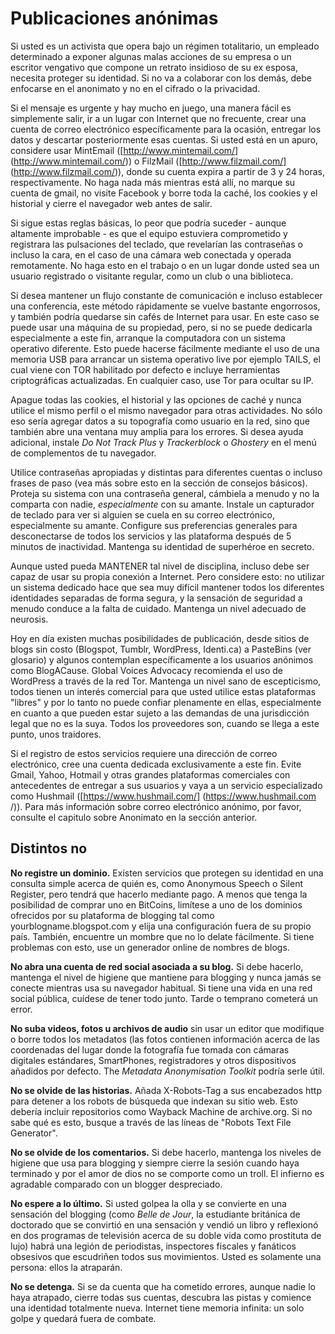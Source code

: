 Publicaciones anónimas
======================

Si usted es un activista que opera bajo un régimen totalitario, un empleado determinado a exponer algunas malas acciones de su empresa o un escritor vengativo que compone un retrato insidioso de su ex esposa, necesita proteger su identidad. Si no va a colaborar con los demás, debe enfocarse en el anonimato y no en el cifrado o la privacidad.

Si el mensaje es urgente y hay mucho en juego, una manera fácil es simplemente salir, ir a un lugar con Internet que no frecuente, crear una cuenta de correo electrónico específicamente para la ocasión, entregar los datos y descartar posteriormente esas cuentas. Si usted está en un apuro, considere usar MintEmail ([http://www.mintemail.com/] (http://www.mintemail.com/)) o FilzMail ([http://www.filzmail.com/] (http://www.filzmail.com/)), donde su cuenta expira a partir de 3 y 24 horas, respectivamente. No haga nada más mientras está allí, no marque su cuenta de gmail, no visite Facebook y borre toda la caché, los cookies y el historial y cierre el navegador web antes de salir.

Si sigue estas reglas básicas, lo peor que podría suceder - aunque altamente improbable - es que el equipo estuviera comprometido y registrara las pulsaciones del teclado, que revelarían las contraseñas o incluso la cara, en el caso de una cámara web conectada y operada remotamente. No haga esto en el trabajo o en un lugar donde usted sea un usuario registrado o visitante regular, como un club o una biblioteca.

Si desea mantener un flujo constante de comunicación e incluso establecer una conferencia, este método rápidamente se vuelve bastante engorrosos, y también podría quedarse sin cafés de Internet para usar. En este caso se puede usar una máquina de su propiedad, pero, si no se puede dedicarla especialmente a este fin, arranque la computadora con un sistema operativo diferente. Esto puede hacerse fácilmente mediante el uso de una memoria USB para arrancar un sistema operativo live por ejemplo TAILS, el cual viene con TOR habilitado por defecto e incluye herramientas criptográficas actualizadas. En cualquier caso, use Tor para ocultar su IP.

Apague todas las cookies, el historial y las opciones de caché y nunca utilice el mismo perfil o el mismo navegador para otras actividades. No sólo eso sería agregar datos a su topografía como usuario en la red, sino que también abre una ventana muy amplia para los errores. Si desea ayuda adicional, instale *Do Not Track Plus* y *Trackerblock* o *Ghostery* en el menú de complementos de tu navegador.

Utilice contraseñas apropiadas y distintas para diferentes cuentas o incluso frases de paso (vea más sobre esto en la sección de consejos básicos). Proteja su sistema con una contraseña general, cámbiela a menudo y no la comparta con nadie, *especialmente* con su amante. Instale un capturador de teclado para ver si alguien se cuela en su correo electrónico, especialmente su amante. Configure sus preferencias generales para desconectarse de todos los servicios y las plataforma después de 5 minutos de inactividad. Mantenga su identidad de superhéroe en secreto.

Aunque usted pueda MANTENER tal nivel de disciplina, incluso debe ser capaz de usar su propia conexión a Internet. Pero considere esto: no utilizar un sistema dedicado hace que sea muy difícil mantener todos los diferentes identidades separadas de forma segura, y la sensación de seguridad a menudo conduce a la falta de cuidado. Mantenga un nivel adecuado de neurosis.

Hoy en día existen muchas posibilidades de publicación, desde sitios de blogs sin costo (Blogspot, Tumblr, WordPress, Identi.ca) a PasteBins (ver glosario) y algunos contemplan específicamente a los usuarios anónimos como BlogACause. Global Voices Advocacy recomienda el uso de WordPress a través de la red Tor. Mantenga un nivel sano de escepticismo, todos tienen un interés comercial para que usted utilice estas plataformas "libres" y por lo tanto no puede confiar plenamente en ellas, especialmente en cuanto a que pueden estar sujeto a las demandas de una jurisdicción legal que no es la suya. Todos los proveedores son, cuando se llega a este punto, unos traidores.

Si el registro de estos servicios requiere una dirección de correo electrónico, cree una cuenta dedicada exclusivamente a este fin. Evite Gmail, Yahoo, Hotmail y otras grandes plataformas comerciales con antecedentes de entregar a sus usuarios y vaya a un servicio especializado como Hushmail ([https://www.hushmail.com/] (https://www.hushmail.com /)). Para más información sobre correo electrónico anónimo, por favor, consulte el capitulo sobre Anonimato en la sección anterior.


Distintos no
------------

**No registre un dominio.** Existen servicios que protegen su identidad en una consulta simple acerca de quién es, como Anonymous Speech o Silent Register, pero tendrá que hacerlo mediante pago. A menos que tenga la posibilidad de comprar uno en BitCoins, limítese a uno de los dominios ofrecidos por su plataforma de blogging tal como yourblogname.blogspot.com y elija una configuración fuera de su propio país. También, encuentre un mombre que no lo delate fácilmente. Si tiene problemas con esto, use un generador online de nombres de blogs.

**No abra una cuenta de red social asociada a su blog.** Si debe hacerlo, mantenga el nivel de higiene que mantiene para blogging y nunca jamás se conecte mientras usa su navegador habitual. Si tiene una vida en una red social pública, cuídese de tener todo junto. Tarde o temprano cometerá un error.

**No suba videos, fotos u archivos de audio** sin usar un editor que modifique o borre todos los metadatos (las fotos contienen información acerca de las coordenadas del lugar donde la fotografía fue tomada con cámaras digitales estándares, SmartPhones, registradores y otros dispositivos añadidos por defecto. The *Metadata Anonymisation Toolkit* podría serle útil.

**No se olvide de las historias.** Añada X-Robots-Tag a sus encabezados http para detener a los robots de búsqueda que indexan su sitio web. Esto debería incluir repositorios como Wayback Machine de archive.org. Si no sabe qué es esto, busque a través de las líneas de "Robots Text File Generator".

**No se olvide de los comentarios.** Si debe hacerlo, mantenga los niveles de higiene que usa para blogging y siempre cierre la sesión cuando haya terminado y por el amor de dios no se comporte como un troll. El infierno es agradable comparado con un blogger despreciado.

**No espere a lo último.** Si usted golpea la olla y se convierte en una sensación del blogging (como *Belle de Jour*, la estudiante británica de doctorado que se convirtió en una sensación y vendió un libro y reflexionó en dos programas de televisión acerca de su doble vida como prostituta de lujo) habrá una legión de periodistas, inspectores fiscales y fanáticos obsesivos que escudriñen todos sus movimientos. Usted es solamente una persona: ellos la atraparán.

**No se detenga.** Si se da cuenta que ha cometido errores, aunque nadie lo haya atrapado, cierre todas sus cuentas, descubra las pistas y comience una identidad totalmente nueva. Internet tiene memoria infinita: un solo golpe y quedará fuera de combate.

